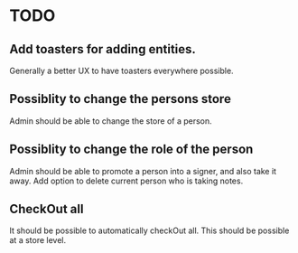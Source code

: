 # TODO

## Add toasters for adding entities.
Generally a better UX to have toasters everywhere possible.

## Possiblity to change the persons store
Admin should be able to change the store of a person.

## Possiblity to change the role of the person
Admin should be able to promote a person into a signer, and also take it away. Add option to delete current person who is taking notes.

## CheckOut all
It should be possible to automatically checkOut all. This should be possible at a store level.

